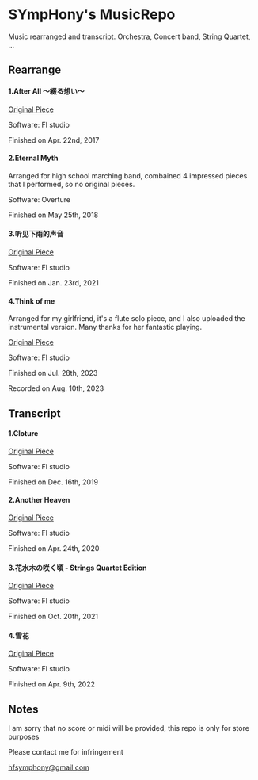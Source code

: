 # SYmpHony's MusicRepo
Music rearranged and transcript. Orchestra, Concert band, String Quartet, ...

## Rearrange
#### 1.After All ～綴る想い～
[Original Piece](https://www.youtube.com/watch?v=YheTmD-NRn0)

Software: Fl studio

Finished on Apr. 22nd, 2017

#### 2.Eternal Myth
Arranged for high school marching band, combained 4 impressed pieces that I performed, so no original pieces.

Software: Overture

Finished on May 25th, 2018

#### 3.听见下雨的声音
[Original Piece](https://www.youtube.com/watch?v=zqKoXPHhmsM)

Software: Fl studio

Finished on Jan. 23rd, 2021

#### 4.Think of me
Arranged for my girlfriend, it's a flute solo piece, and I also uploaded the instrumental version.
Many thanks for her fantastic playing.

[Original Piece](https://www.youtube.com/watch?v=XfTgCPUJwRk)

Software: Fl studio

Finished on Jul. 28th, 2023

Recorded on Aug. 10th, 2023

## Transcript
#### 1.Cloture
[Original Piece](https://www.youtube.com/watch?v=CDWoVD0r3d0)

Software: Fl studio

Finished on Dec. 16th, 2019

#### 2.Another Heaven
[Original Piece](https://www.youtube.com/watch?v=iFQZhV7eJwU)

Software: Fl studio

Finished on Apr. 24th, 2020

#### 3.花水木の咲く頃 - Strings Quartet Edition
[Original Piece](http://bd.kuwo.cn/play_detail/2515717)

Software: Fl studio

Finished on Oct. 20th, 2021

#### 4.雪花
[Original Piece](https://www.bilibili.com/video/BV1La41187e5)

Software: Fl studio

Finished on Apr. 9th, 2022

## Notes
I am sorry that no score or midi will be provided, this repo is only for store purposes

Please contact me for infringement

hfsymphony@gmail.com
